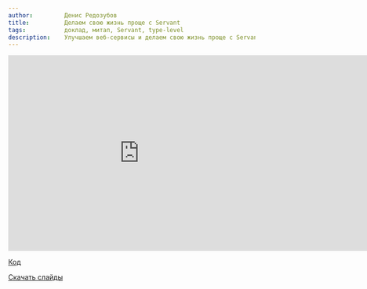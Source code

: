 ```yaml
---
author:         Денис Редозубов
title:          Делаем свою жизнь проще с Servant
tags:           доклад, митап, Servant, type-level
description:    Улучшаем веб-сервисы и делаем свою жизнь проще с Servant
---
```


<nobr><iframe
width="533" height="400"
src="https://www.youtube.com/embed/_5u3SLnDP9k"
frameborder="0" allowfullscreen></iframe><iframe
src="https://www.slideshare.net/slideshow/embed_code/key/4BS6AF7ULVDwNe"
width="476" height="400"
frameborder="0" marginwidth="0" marginheight="0" scrolling="no"
allowfullscreen></iframe></nobr>

[Код](https://github.com/dredozubov/hello-servant/tree/ruhaskell/src)

[Скачать слайды](/files/meetup-2015-winter/4_servant.pdf)
